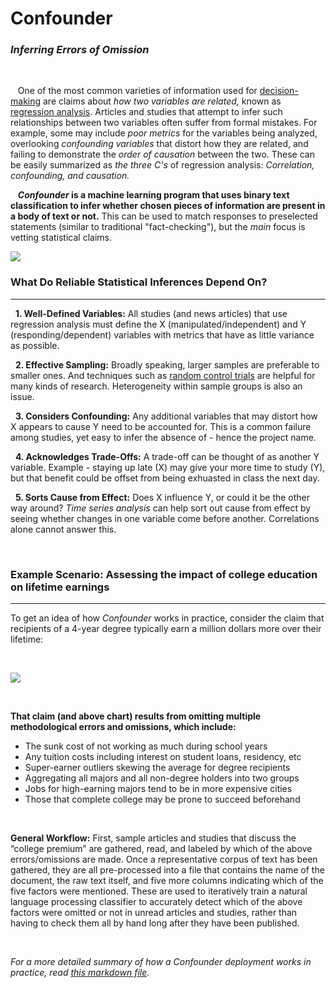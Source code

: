 # Confounder
### *Inferring Errors of Omission*

&nbsp;

&nbsp;&nbsp; One of the most common varieties of information used for [decision-making](https://online.csp.edu/blog/business/decision-making-process) are claims about *how two variables are related,* known as [regression analysis](https://news.mit.edu/2010/explained-reg-analysis-0316). Articles and studies that attempt to infer such relationships between two variables often suffer from formal mistakes. For example, some may include *poor metrics* for the variables being analyzed, overlooking *confounding variables* that distort how they are related, and failing to demonstrate the *order of causation* between the two. These can be easily summarized as *the three C's* of regression analysis: *Correlation, confounding, and causation.*

&nbsp;&nbsp; ***Confounder* is a machine learning program that uses binary text classification to infer whether chosen pieces of information are present in a body of text or not.** This can be used to match responses to preselected statements (similar to traditional "fact-checking"), but the *main* focus is vetting statistical claims.

![](http://resources.esri.com/help/9.3/arcgisengine/java/GP_ToolRef/Spatial_Statistics_toolbox/scatterplots.png)

### What Do Reliable Statistical Inferences Depend On?
---

&nbsp; **1. Well-Defined Variables:** All studies (and news articles) that use regression analysis must define the X (manipulated/independent) and Y (responding/dependent) variables with metrics that have as little variance as possible.

&nbsp; **2. Effective Sampling:** Broadly speaking, larger samples are preferable to smaller ones. And techniques such as [random control trials]() are helpful for many kinds of research. Heterogeneity within sample groups is also an issue.

&nbsp; **3. Considers Confounding:** Any additional variables that may distort how X appears to cause Y need to be accounted for. This is a common failure among studies, yet easy to infer the absence of - hence the project name.

&nbsp; **4. Acknowledges Trade-Offs:** A trade-off can be thought of as another Y variable. Example - staying up late (X) may give your more time to study (Y), but that benefit could be offset from being exhuasted in class the next day.

&nbsp; **5. Sorts Cause from Effect:** Does X influence Y, or could it be the other way around? *Time series analysis* can help sort out cause from effect by seeing whether changes in one variable come before another. Correlations alone cannot answer this.

&nbsp;

### Example Scenario: Assessing the impact of college education on lifetime earnings
---

To get an idea of how *Confounder* works in practice, consider the claim that recipients of a 4-year degree typically earn a million dollars more over their lifetime:

&nbsp;

![](http://www.incontext.indiana.edu/2009/mar-apr/images/earnings_fig2.gif)

&nbsp;

**That claim (and above chart) results from omitting multiple methodological errors and omissions, which include:**

* The sunk cost of not working as much during school years 
* Any tuition costs including interest on student loans, residency, etc 
* Super-earner outliers skewing the average for degree recipients 
* Aggregating all majors and all non-degree holders into two groups
* Jobs for high-earning majors tend to be in more expensive cities
* Those that complete college may be prone to succeed beforehand

&nbsp;

**General Workflow:** First, sample articles and studies that discuss the “college premium” are gathered, read, and labeled by which of the above errors/omissions are made. Once a representative corpus of text has been gathered, they are all pre-processed into a file that contains the name of the document, the raw text itself, and five more columns indicating which of the five factors were mentioned. These are used to iteratively train a natural language processing classifier to accurately detect which of the above factors were omitted or not in unread articles and studies, rather than having to check them all by hand long after they have been published.

&nbsp;

*For a more detailed summary of how a Confounder deployment works in practice, read [this markdown file](https://github.com/analyticascent/confounder/blob/master/confounder-pipeline.md).*
